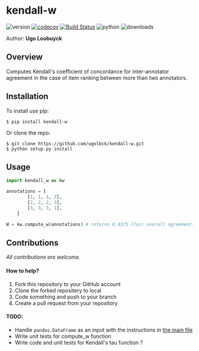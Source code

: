 kendall-w
==========

![version](https://img.shields.io/pypi/v/kendall-w)
[![codecov](https://codecov.io/gh/ugolbck/kendall-w/branch/master/graph/badge.svg)](https://codecov.io/gh/ugolbck/kendall-w)
[![Build Status](https://travis-ci.com/ugolbck/kendall-w.svg?branch=master)](https://travis-ci.com/ugolbck/kendall-w)
![python](https://img.shields.io/pypi/pyversions/kendall-w)
![downloads](https://pepy.tech/badge/kendall-w)

Author: **Ugo Loobuyck**

Overview
--------

Computes Kendall's coefficient of concordance for inter-annotator agreement
in the case of item ranking between more than two annotators.

Installation
------------

To install use pip:

    $ pip install kendall-w


Or clone the repo:

    $ git clone https://github.com/ugolbck/kendall-w.git
    $ python setup.py install


Usage
-------

```python
import kendall_w as kw

annotations = [
        [1, 1, 1, 2],
        [2, 2, 2, 3],
        [3, 3, 3, 1],
    ]

W = kw.compute_w(annotations) # returns 0.4375 (fair overall agreement)
```

Contributions
-------------

*All contributions are welcome.*

#### How to help?

1. Fork this repository to your GitHub account
2. Clone the forked repositery to local
3. Code something and push to your branch
4. Create a pull request from your repository

#### TODO:

- Handle ```pandas.DataFrame``` as an input with the instructions in [the main file](https://github.com/ugolbck/kendall-w/blob/master/kendall_w/kendall_w.py)
- Write unit tests for compute_w function
- Write code and unit tests for Kendall's tau function ?
